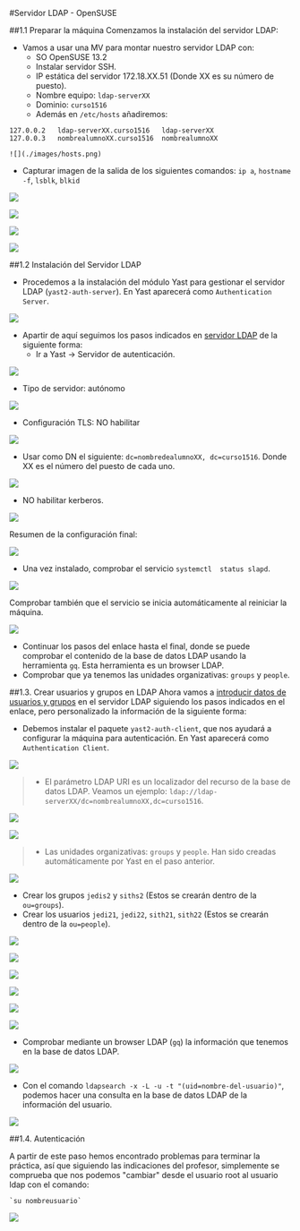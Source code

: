 #Servidor LDAP - OpenSUSE

##1.1 Preparar la máquina
Comenzamos la instalación del servidor LDAP:
* Vamos a usar una MV para montar nuestro servidor LDAP con:
    * SO OpenSUSE 13.2
    * Instalar servidor SSH.
    * IP estática del servidor 172.18.XX.51 (Donde XX es su número de puesto).
    * Nombre equipo: `ldap-serverXX`
    * Dominio: `curso1516`
    * Además en `/etc/hosts` añadiremos:
```
127.0.0.2   ldap-serverXX.curso1516   ldap-serverXX
127.0.0.3   nombrealumnoXX.curso1516  nombrealumnoXX

![](./images/hosts.png)

```
* Capturar imagen de la salida de los siguientes comandos: `ip a`, `hostname -f`, `lsblk`, `blkid`

![](./images/ipa.png)

![](./images/hostnamef.png)

![](./images/lsblk.png)

![](./images/blkid.png)

##1.2 Instalación del Servidor LDAP
* Procedemos a la instalación del módulo Yast para gestionar el servidor LDAP (`yast2-auth-server`).
En Yast aparecerá como `Authentication Server`.

![](./images/1.png)

* Apartir de aquí seguimos los pasos indicados en [servidor LDAP](https://es.opensuse.org/Configurar_LDAP_usando_YaST)
de la siguiente forma:
   * Ir a Yast -> Servidor de autenticación.

![](./images/ajustes.png)

   * Tipo de servidor: autónomo

![](./images/autonomo.png)

   * Configuración TLS: NO habilitar

![](./images/tls.png)

   * Usar como DN el siguiente: `dc=nombredealumnoXX, dc=curso1516`. Donde XX es el número del puesto de cada uno.

![](./images/basededatos.png)

   * NO habilitar kerberos.

![](./images/kerberos.png)

   
Resumen de la configuración final:

![](./images/resumen.png)

* Una vez instalado, comprobar el servicio `systemctl  status slapd`. 

![](./images/3.png)

Comprobar también que el servicio se inicia automáticamente al reiniciar la máquina. 

![](./images/6.png)


* Continuar los pasos del enlace hasta el final, donde se puede comprobar el contenido
de la base de datos LDAP usando la herramienta `gq`. Esta herramienta es un browser LDAP.
* Comprobar que ya tenemos las unidades organizativas: `groups` y `people`.

##1.3. Crear usuarios y grupos en LDAP
Ahora vamos a [introducir datos de usuarios y grupos](https://es.opensuse.org/Ingreso_de_usuarios_y_grupos_en_LDAP_usando_YaST)
en el servidor LDAP siguiendo los pasos indicados en el enlace, pero personalizado la información de la siguiente
forma:

* Debemos instalar el paquete `yast2-auth-client`, que nos ayudará a configurar la máquina para autenticación.
En Yast aparecerá como `Authentication Client`.

![](./images/4.png)

> * El parámetro LDAP URI es un localizador del recurso de la base de datos LDAP. 
Veamos un ejemplo: `ldap://ldap-serverXX/dc=nombrealumnoXX,dc=curso1516`.

![](./images/uri1.png)

![](./images/uri2.png)

> * Las unidades organizativas: `groups` y `people`. Han sido creadas 
automáticamente por Yast en el paso anterior.

![](./images/ou.png)

* Crear los grupos `jedis2` y `siths2` (Estos se crearán dentro de la `ou=groups`).
* Crear los usuarios `jedi21`, `jedi22`, `sith21`, `sith22` (Estos se crearán dentro de la `ou=people`).

![](./images/8.png)

![](./images/9.png)

![](./images/10.png)

![](./images/11.png)

![](./images/12.png)

![](./images/13.png)

* Comprobar mediante un browser LDAP (`gq`) la información que tenemos en la base de datos LDAP.

![](./images/14.png)

* Con el comando `ldapsearch -x -L -u -t "(uid=nombre-del-usuario)"`, podemos hacer una consulta en la base
de datos LDAP de la información del usuario.

![](./images/search.png)


##1.4. Autenticación

A partir de este paso hemos encontrado problemas para terminar la práctica, así que siguiendo las indicaciones del profesor, simplemente se comprueba que nos podemos "cambiar" desde el usuario root al usuario ldap con el comando:

	`su nombreusuario`
    
![](./images/15.png)

